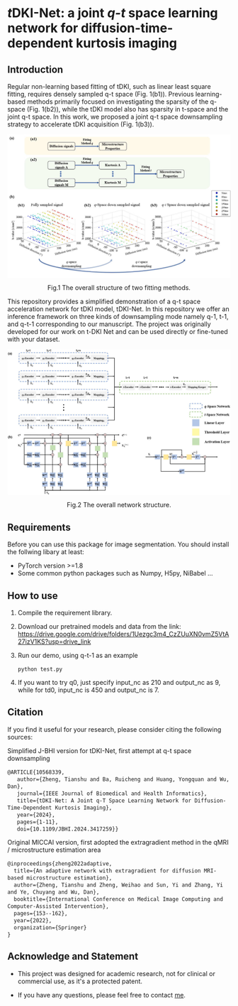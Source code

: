 # *t*DKI-Net: a joint *q-t* space learning network for diffusion-time-dependent kurtosis imaging

## Introduction

Regular non-learning based fitting of tDKI, such as linear least square fitting, requires densely sampled q-t space (Fig. 1(b1)). Previous learning-based methods primarily focused on investigating the sparsity of the q-space (Fig. 1(b2)), while the tDKI model also has sparsity in t-space and the joint q-t space. In this work, we proposed a joint q-t space downsampling strategy to accelerate tDKI acquisition (Fig. 1(b3)).

<p align="center">
   <img src="./figure/Fitting method.jpg" align="center" width="700">
</p>
<p align="center"> Fig.1 The overall structure of two fitting methods. <p align="center">

This repository provides a simplified demonstration of a q-t space acceleration network for tDKI model, tDKI-Net. In this repository we offer an inference framework on three kinds of downsampling mode namely q-1, t-1, and q-t-1 corresponding to our manuscript. The project was originally developed for our work on t-DKI Net and can be used directly or fine-tuned with your dataset. 

<p align="center">
   <img src="./figure/Structure.jpg" align="center" width="700">
</p>
<p align="center"> Fig.2 The overall network structure. <p align="center">


## Requirements

Before you can use this package for image segmentation. You should install the follwing libary at least:
- PyTorch version >=1.8
- Some common python packages such as Numpy, H5py, NiBabel ...

## How to use

1. Compile the requirement library.

2. Download our pretrained models and data from the link: <https://drive.google.com/drive/folders/1Uezgc3m4_CzZUuXN0vmZ5VtA27izV1KS?usp=drive_link>

3. Run our demo, using q-t-1 as an example
    ```   
    python test.py
    ```
4. If you want to try q0, just specify input_nc as 210 and output_nc as 9, while for td0, input_nc is 450 and output_nc is 7. 

## Citation

If you find it useful for your research, please consider citing the following sources:


Simplified J-BHI version for tDKI-Net, first attempt at q-t space downsampling

```
@ARTICLE{10568339,
   author={Zheng, Tianshu and Ba, Ruicheng and Huang, Yongquan and Wu, Dan},
   journal={IEEE Journal of Biomedical and Health Informatics}, 
   title={tDKI-Net: A Joint q-T Space Learning Network for Diffusion-Time-Dependent Kurtosis Imaging}, 
   year={2024},
   pages={1-11},
   doi={10.1109/JBHI.2024.3417259}}
```

Original MICCAI version, first adopted the extragradient method in the qMRI / microstructure estimation area

```
@inproceedings{zheng2022adaptive,
  title={An adaptive network with extragradient for diffusion MRI-based microstructure estimation},
  author={Zheng, Tianshu and Zheng, Weihao and Sun, Yi and Zhang, Yi and Ye, Chuyang and Wu, Dan},
  booktitle={International Conference on Medical Image Computing and Computer-Assisted Intervention},
  pages={153--162},
  year={2022},
  organization={Springer}
}
```


## Acknowledge and Statement

- This project was designed for academic research, not for clinical or commercial use, as it's a protected patent.
  
- If you have any questions, please feel free to contact [me](mailto:zhengtianshu996@gamil.com).


